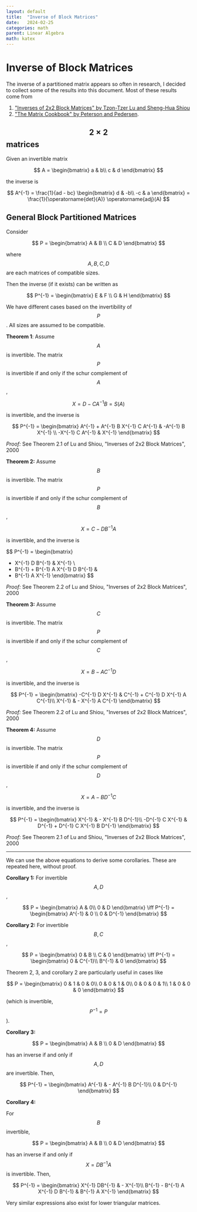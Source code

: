 ```yaml
---
layout: default
title:  "Inverse of Block Matrices"
date:   2024-02-25
categories: math
parent: Linear Algebra
math: katex
---
```

# Inverse of Block Matrices

The inverse of a partitioned matrix appears so often in research, I decided to collect some of the results into this document.  Most of these results come from

1. ["Inverses of 2x2 Block Matrices" by Tzon-Tzer Lu and Sheng-Hua Shiou](https://www.sciencedirect.com/science/article/pii/S0898122101002784)
2. ["The Matrix Cookbook" by Peterson and Pedersen](https://www.math.uwaterloo.ca/~hwolkowi/matrixcookbook.pdf).


## $$2 \times 2$$ matrices

Given an invertible matrix 

$$
A = \begin{bmatrix}
a & b\\
c & d
\end{bmatrix}
$$ 

the inverse is 

$$
A^{-1} = 
\frac{1}{ad - bc}
\begin{bmatrix}
d & -b\\
-c & a
\end{bmatrix}
= \frac{1}{\operatorname{det}(A)} \operatorname{adj}(A)
$$


## General Block Partitioned Matrices

Consider 

$$
P = \begin{bmatrix}
A & B \\
C & D
\end{bmatrix}
$$ 

where $$A, B, C, D$$ are each matrices of compatible sizes.

Then the inverse (if it exists) can be written as

$$
P^{-1} = \begin{bmatrix}
E & F \\
G & H
\end{bmatrix}
$$

We have different cases based on the invertibility of $$P$$. All sizes are assumed to be compatible.

__Theorem 1__: Assume $$A$$ is invertible. The matrix $$P$$ is invertible if and only if the schur complement of $$A$$, 

$$
X = D - C A^{-1} B = S(A)
$$

is invertible, and the inverse is

$$
P^{-1} = 
\begin{bmatrix}
A^{-1} + A^{-1} B X^{-1} C A^{-1} & 
-A^{-1} B X^{-1} \\ 
-X^{-1} C A^{-1} &
X^{-1}
\end{bmatrix}
$$

_Proof:_ See Theorem 2.1 of Lu and Shiou, "Inverses of 2x2 Block Matrices", 2000


__Theorem 2:__  Assume $$B$$ is invertible. The matrix $$P$$ is invertible if and only if the schur complement of $$B$$, 

$$
X = C - D B^{-1} A
$$ 

is invertible, and the inverse is 

$$
P^{-1} = 
\begin{bmatrix}
- X^{-1} D B^{-1} & X^{-1} \\
- B^{-1} + B^{-1} A X^{-1} D B^{-1} & 
- B^{-1} A X^{-1}
\end{bmatrix}
$$

_Proof:_ See Theorem 2.2 of Lu and Shiou, "Inverses of 2x2 Block Matrices", 2000

__Theorem 3:__  Assume $$C$$ is invertible. The matrix $$P$$ is invertible if and only if the schur complement of $$C$$, 

$$
X = B - A C^{-1} D
$$ 

is invertible, and the inverse is 

$$
P^{-1} = 
\begin{bmatrix}
-C^{-1} D X^{-1} &
C^{-1} + C^{-1} D X^{-1} A C^{-1}\\
X^{-1} & - X^{-1} A C^{-1}
\end{bmatrix}
$$

_Proof:_ See Theorem 2.2 of Lu and Shiou, "Inverses of 2x2 Block Matrices", 2000

__Theorem 4:__ Assume $$D$$ is invertible. The matrix $$P$$ is invertible if and only if the schur complement of $$D$$, 

$$
X = A - B D^{-1} C
$$

is invertible, and the inverse is 

$$
P^{-1} = 
\begin{bmatrix}
X^{-1} & - X^{-1} B D^{-1}\\
-D^{-1} C X^{-1} & D^{-1} + D^{-1} C X^{-1} B D^{-1}
\end{bmatrix}
$$


_Proof:_ See Theorem 2.1 of Lu and Shiou, "Inverses of 2x2 Block Matrices", 2000

----------------------------


We can use the above equations to derive some corollaries. These are repeated here, without proof. 

__Corollary 1:__ For invertible $$A, D$$, 

$$
P = \begin{bmatrix}
A & 0\\
0 & D 
\end{bmatrix}
\iff 
P^{-1} = \begin{bmatrix}
A^{-1} & 0 \\
0 & D^{-1}
\end{bmatrix}
$$

__Corollary 2:__ For invertible $$B, C$$, 

$$
P = \begin{bmatrix}
0 & B \\
C & 0 
\end{bmatrix}
\iff
P^{-1} = \begin{bmatrix}
0 & C^{-1}\\
B^{-1} & 0
\end{bmatrix}
$$

Theorem 2, 3, and corollary 2 are particularly useful in cases like

$$
P = \begin{bmatrix}
0 & 1 & 0 & 0\\
0 & 0 & 1 & 0\\
0 & 0 & 0 & 1\\
1 & 0 & 0 & 0
\end{bmatrix}
$$ 

(which is invertible, $$P^{-1} = P$$).

__Corollary 3:__  

$$
P = \begin{bmatrix}
A & B \\
0 & D
\end{bmatrix}
$$

has an inverse if and only if $$A, D$$ are invertible. Then, 

$$
P^{-1} = \begin{bmatrix}
A^{-1} & - A^{-1} B D^{-1}\\
0 & D^{-1}
\end{bmatrix}
$$

__Corollary 4:__ 

For $$B$$ invertible, 

$$
P = \begin{bmatrix}
A & B \\
0 & D
\end{bmatrix}
$$

has an inverse if and only if $$X = D B^{-1} A$$ is invertible. Then, 

$$
P^{-1} = \begin{bmatrix}
X^{-1} DB^{-1} & - X^{-1}\\
B^{-1} - B^{-1} A X^{-1} D B^{-1}  & B^{-1} A X^{-1}
\end{bmatrix}
$$

Very similar expressions also exist for lower triangular matrices. 


